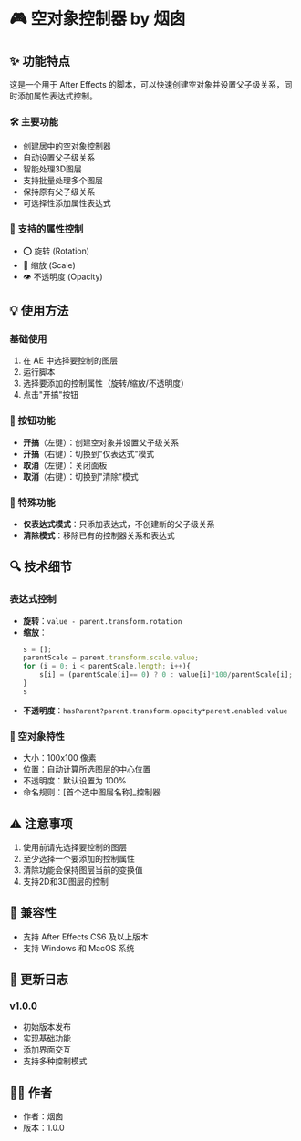 # 🎮 空对象控制器 by 烟囱

## ✨ 功能特点

这是一个用于 After Effects 的脚本，可以快速创建空对象并设置父子级关系，同时添加属性表达式控制。

### 🛠 主要功能
- 创建居中的空对象控制器
- 自动设置父子级关系
- 智能处理3D图层
- 支持批量处理多个图层
- 保持原有父子级关系
- 可选择性添加属性表达式

### 🎯 支持的属性控制
- ⭕ 旋转 (Rotation)
- 📐 缩放 (Scale)
- 👁 不透明度 (Opacity)

## 💡 使用方法

### 基础使用
1. 在 AE 中选择要控制的图层
2. 运行脚本
3. 选择要添加的控制属性（旋转/缩放/不透明度）
4. 点击"开搞"按钮

### 🔄 按钮功能
- **开搞**（左键）：创建空对象并设置父子级关系
- **开搞**（右键）：切换到"仅表达式"模式
- **取消**（左键）：关闭面板
- **取消**（右键）：切换到"清除"模式

### 💫 特殊功能
- **仅表达式模式**：只添加表达式，不创建新的父子级关系
- **清除模式**：移除已有的控制器关系和表达式

## 🔍 技术细节

### 表达式控制
- **旋转**：`value - parent.transform.rotation`
- **缩放**：
  ```javascript
  s = [];
  parentScale = parent.transform.scale.value;
  for (i = 0; i < parentScale.length; i++){
      s[i] = (parentScale[i]== 0) ? 0 : value[i]*100/parentScale[i];
  }
  s
  ```
- **不透明度**：`hasParent?parent.transform.opacity*parent.enabled:value`

### 🎯 空对象特性
- 大小：100x100 像素
- 位置：自动计算所选图层的中心位置
- 不透明度：默认设置为 100%
- 命名规则：[首个选中图层名称]_控制器

## ⚠️ 注意事项
1. 使用前请先选择要控制的图层
2. 至少选择一个要添加的控制属性
3. 清除功能会保持图层当前的变换值
4. 支持2D和3D图层的控制

## 🔧 兼容性
- 支持 After Effects CS6 及以上版本
- 支持 Windows 和 MacOS 系统

## 📝 更新日志
### v1.0.0
- 初始版本发布
- 实现基础功能
- 添加界面交互
- 支持多种控制模式

## 👨‍💻 作者
- 作者：烟囱
- 版本：1.0.0 